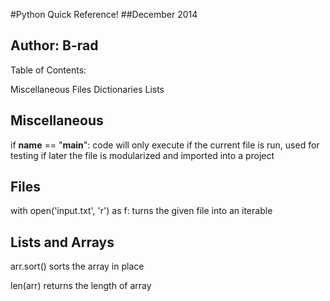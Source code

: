 #Python Quick Reference!
##December 2014

Author: B-rad
-------------------------------------------------------------------------------

Table of Contents:

Miscellaneous
Files
Dictionaries
Lists

Miscellaneous
-------------------------------------------------------------------------------

if __name__ == "__main__":
  code will only execute if the current file is run,
  used for testing if later the file is modularized and imported into a project

Files
-------------------------------------------------------------------------------

with open('input.txt', 'r') as f:
  turns the given file into an iterable

Lists and Arrays
-------------------------------------------------------------------------------

arr.sort()
  sorts the array in place

len(arr)
  returns the length of array

